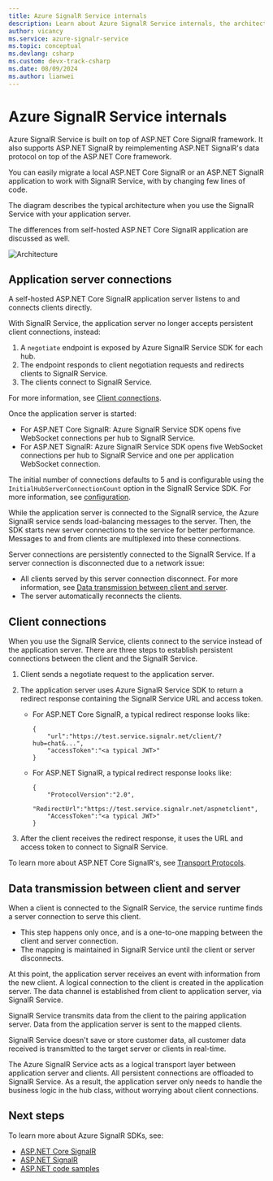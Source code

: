 ```yaml
---
title: Azure SignalR Service internals
description: Learn about Azure SignalR Service internals, the architecture, the connections and how data is transmitted.
author: vicancy
ms.service: azure-signalr-service
ms.topic: conceptual
ms.devlang: csharp
ms.custom: devx-track-csharp
ms.date: 08/09/2024
ms.author: lianwei
---
```

# Azure SignalR Service internals

Azure SignalR Service is built on top of ASP.NET Core SignalR framework. It also supports ASP.NET SignalR by reimplementing ASP.NET SignalR's data protocol on top of the ASP.NET Core framework.

You can easily migrate a local ASP.NET Core SignalR or an ASP.NET SignalR application to work with SignalR Service, with by changing few lines of code.

The diagram describes the typical architecture when you use the SignalR Service with your application server.

The differences from self-hosted ASP.NET Core SignalR application are discussed as well.

![Architecture](./media/signalr-concept-internals/arch.png)

## Application server connections

A self-hosted ASP.NET Core SignalR application server listens to and connects clients directly.

With SignalR Service, the application server no longer accepts persistent client connections, instead:

1. A `negotiate` endpoint is exposed by Azure SignalR Service SDK for each hub.
1. The endpoint responds to client negotiation requests and redirects clients to SignalR Service.
1. The clients connect to SignalR Service.

For more information, see [Client connections](#client-connections).

Once the application server is started:

- For ASP.NET Core SignalR: Azure SignalR Service SDK opens five WebSocket connections per hub to SignalR Service. 
- For ASP.NET SignalR: Azure SignalR Service SDK opens five WebSocket connections per hub to SignalR Service and one per application WebSocket connection.


The initial number of connections defaults to 5 and is configurable using the `InitialHubServerConnectionCount` option in the SignalR Service SDK. For more information, see [configuration](signalr-howto-use.md#configure-options). 

While the application server is connected to the SignalR service, the Azure SignalR service sends load-balancing messages to the server. Then, the SDK starts new server connections to the service for better performance. Messages to and from clients are multiplexed into these connections.

Server connections are persistently connected to the SignalR Service. If a server connection is disconnected due to a network issue:

- All clients served by this server connection disconnect. For more information, see [Data transmission between client and server](#data-transmission-between-client-and-server).
- The server automatically reconnects the clients.

## Client connections

When you use the SignalR Service, clients connect to the service instead of the application server.
There are three steps to establish persistent connections between the client and the SignalR Service.

1. Client sends a negotiate request to the application server. 
1. The application server uses Azure SignalR Service SDK to return a redirect response containing the SignalR Service URL and access token.

    - For ASP.NET Core SignalR, a typical redirect response looks like:
        ```
        {
            "url":"https://test.service.signalr.net/client/?hub=chat&...",
            "accessToken":"<a typical JWT>"
        }
        ```
    - For ASP.NET SignalR, a typical redirect response looks like:
        ```
        {
            "ProtocolVersion":"2.0",
            "RedirectUrl":"https://test.service.signalr.net/aspnetclient",
            "AccessToken":"<a typical JWT>"
        }
        ```

1. After the client receives the redirect response, it uses the URL and access token to connect to SignalR Service.

To learn more about ASP.NET Core SignalR's, see [Transport Protocols](https://github.com/aspnet/SignalR/blob/release/2.2/specs/TransportProtocols.md).

## Data transmission between client and server

When a client is connected to the SignalR Service, the service runtime finds a server connection to serve this client.

- This step happens only once, and is a one-to-one mapping between the client and server connection.
- The mapping is maintained in SignalR Service until the client or server disconnects.

At this point, the application server receives an event with information from the new client. A logical connection to the client is created in the application server. The data channel is established from client to application server, via SignalR Service.

SignalR Service transmits data from the client to the pairing application server. Data from the application server is sent to the mapped clients.

SignalR Service doesn't save or store customer data, all customer data received is transmitted to the target server or clients in real-time.

The Azure SignalR Service acts as a logical transport layer between application server and clients. All persistent connections are offloaded to SignalR Service. As a result, the application server only needs to handle the business logic in the hub class, without worrying about client connections.

## Next steps

To learn more about Azure SignalR SDKs, see:

- [ASP.NET Core SignalR](/aspnet/core/signalr/introduction)
- [ASP.NET SignalR](/aspnet/signalr/overview/getting-started/introduction-to-signalr)
- [ASP.NET code samples](https://github.com/aspnet/AzureSignalR-samples)
